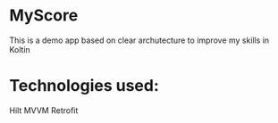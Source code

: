 # MyScore

This is a demo app based on clear archutecture to improve my skills in Koltin

# Technologies used:

Hilt
MVVM
Retrofit
